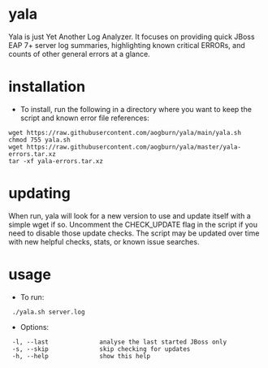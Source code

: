 # yala
Yala is just Yet Another Log Analyzer.  It focuses on providing quick JBoss EAP 7+ server log summaries, highlighting known critical ERRORs, and counts of other general errors at a glance.

# installation
* To install, run the following in a directory where you want to keep the script and known error file references:
```
wget https://raw.githubusercontent.com/aogburn/yala/main/yala.sh
chmod 755 yala.sh
wget https://raw.githubusercontent.com/aogburn/yala/master/yala-errors.tar.xz
tar -xf yala-errors.tar.xz
```

# updating 

When run, yala will look for a new version to use and update itself with a simple wget if so.  Uncomment the CHECK_UPDATE flag in the script if you need to disable those update checks. The script may be updated over time with new helpful checks, stats, or known issue searches.

# usage

* To run:
```
 ./yala.sh server.log
```
* Options:
```
 -l, --last              analyse the last started JBoss only
 -s, --skip              skip checking for updates
 -h, --help              show this help
```
